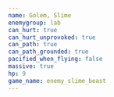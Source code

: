```yaml
---
name: Golem, Slime
enemygroup: lab
can_hurt: true
can_hurt_unprovoked: true
can_path: true
can_path_grounded: true
pacified_when_flying: false
massive: true
hp: 9
game_name: enemy_slime_beast
---
```

